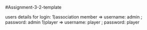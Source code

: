#Assignment-3-2-template


users details for login:
1)association member => username: admin  ;  password: admin
1)player => username: player  ;  password: player
